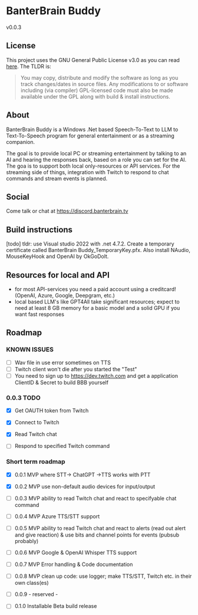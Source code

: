 # BanterBrain Buddy
v0.0.3

## License
This project uses the GNU General Public License v3.0 as you can read [here](./LICENSE.txt). The TLDR is:

>You may copy, distribute and modify the software as long as you track changes/dates in source files. Any modifications to or software including (via compiler) GPL-licensed code must also be made available under the GPL along with build & install instructions.

## About
BanterBrain Buddy is a Windows .Net based Speech-To-Text to LLM to Text-To-Speech program for general entertainment or as a streaming companion.

The goal is to provide local PC or streaming entertainment by talking to an AI and hearing the responses back, based on a role you can set for the AI. The goa is to support both local only-resources or API services.
For the streaming side of things, integration with Twitch to respond to chat commands and stream events is planned.

## Social
Come talk or chat at https://discord.banterbrain.tv

## Build instructions
[todo]
tldr: use Visual studio 2022 with .net 4.7.2. Create a temporary certificate called BanterBrain Buddy_TemporaryKey.pfx. Also install NAudio, MouseKeyHook and OpenAI by OkGoDolt. 

## Resources for local and API
- for most API-services you need a paid account using a creditcard! (OpenAI, Azure, Google, Deepgram, etc.)
- local based LLM's like GPT4All take significant resources; expect to need at least 8 GB memory for a basic model and a solid GPU if you want fast responses

## Roadmap

### KNOWN ISSUES
- [ ] Wav file in use error sometimes on TTS
- [ ] Twitch client won't die after you started the "Test"
- [ ] You need to sign up to https://dev.twitch.com and get a application ClientID & Secret to build BBB yourself

### 0.0.3 TODO
- [X] Get OAUTH token from Twitch
- [X] Connect to Twitch
- [X] Read Twitch chat
- [ ] Respond to specified Twitch command

 
### Short term roadmap
- [X] 0.0.1 MVP where STT-> ChatGPT ->TTS works with PTT
- [X] 0.0.2 MVP use non-default audio devices for input/output
- [ ] 0.0.3 MVP ability to read Twitch chat and react to specifyable chat command
- [ ] 0.0.4 MVP Azure TTS/STT support
- [ ] 0.0.5 MVP ability to read Twitch chat and react to alerts (read out alert and give reaction) & use bits and channel points for events (pubsub probably)
- [ ] 0.0.6 MVP Google & OpenAI Whisper TTS support 
- [ ] 0.0.7 MVP Error handling & Code documentation
- [ ] 0.0.8 MVP clean up code: use logger; make TTS/STT, Twitch etc. in their own class(es)
- [ ] 0.0.9 - reserved -
- [ ] 0.1.0 Installable Beta build release

